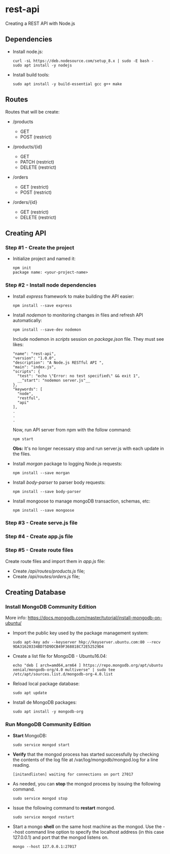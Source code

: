 # rest-api

Creating a REST API with Node.js

## Dependencies

 - Install node.js:
   ```
   curl -sL https://deb.nodesource.com/setup_8.x | sudo -E bash -
   sudo apt install -y nodejs
   ```

 - Install build tools:
   ```  
   sudo apt install -y build-essential gcc g++ make
   ```

## Routes

 Routes that will be create:

 - /products
   - GET
   - POST (restrict)

 - /products/{id}
   - GET 
   - PATCH (restrict)
   - DELETE (restrict)

 - /orders
   - GET (restrict)
   - POST (restrict) 

 - /orders/{id}
   - GET (restrict)
   - DELETE (restrict)

## Creating API

### Step #1 - Create the project

 - Initialize project and named it:
   ```
   npm init
   package name: <your-project-name>
   ```

### Step #2 - Install node dependencies

 - Install _express_ framework to make building the API easier:
   ```
   npm install --save express
   ```

 - Install _nodemon_ to monitoring changes in files and refresh API automatically:
   ```
   npm install --save-dev nodemon
   ```

   Include nodemon in _scripts_ session on _package.json_ file. They must see likes:
   ```
   "name": "rest-api",
   "version": "1.0.0",
   "description": "A Node.js RESTful API ",
   "main": "index.js",
   "scripts": {
     "test": "echo \"Error: no test specified\" && exit 1",
     __"start": "nodemon server.js"__
   },
   "keywords": [
     "node",
     "restful",
     "api"
   ],
   . 
   .
   .
   ```

   Now, run API server from npm with the follow command:
   ```
   npm start
   ```

   __Obs:__ It's no longer necessary stop and run server.js with each update in the files.

 - Install _morgan_ package to logging Node.js requests:
   ```
   npm install --save morgan
   ```

 - Install _body-parser_ to parser body requests:
   ```
   npm install --save body-parser
   ```

 - Install mongoose to manage mongoDB transaction, schemas, etc:
   ```
   npm install --save mongoose
   ```
 
### Step #3 - Create serve.js file

### Step #4 - Create app.js file

### Step #5 - Create route files

 Create route files and import them in _app.js_ file:

 - Create _/api/routes/products.js_ file;
 - Create _/api/routes/orders.js_ file;


## Creating Database

### Install MongoDB Community Edition

 More info: https://docs.mongodb.com/master/tutorial/install-mongodb-on-ubuntu/

 - Import the public key used by the package management system:
   ```
   sudo apt-key adv --keyserver hkp://keyserver.ubuntu.com:80 --recv 9DA31620334BD75D9DCB49F368818C72E52529D4
   ```

 - Create a list file for MongoDB - Ubuntu16.04:
   ```
   echo "deb [ arch=amd64,arm64 ] https://repo.mongodb.org/apt/ubuntu xenial/mongodb-org/4.0 multiverse" | sudo tee /etc/apt/sources.list.d/mongodb-org-4.0.list
   ```

 - Reload local package database:
   ```
   sudo apt update
   ```

 - Install de MongoDB packages:
   ```
   sudo apt install -y mongodb-org
   ```

### Run MongoDB Community Edition

 - __Start__ MongoDB:
   ```
   sudo service mongod start
   ```

 - __Verify__ that the mongod process has started successfully by checking the contents of the log file at /var/log/mongodb/mongod.log for a line reading.
   ```
   [initandlisten] waiting for connections on port 27017
   ```

 - As needed, you can __stop__ the mongod process by issuing the following command.
   ```
   sudo service mongod stop
   ```

 - Issue the following command to __restart__ mongod.
   ```
   sudo service mongod restart
   ```

 - Start a mongo __shell__ on the same host machine as the mongod. Use the --host command line option to specify the localhost address (in this case 127.0.0.1) and port that the mongod listens on.
   ```
   mongo --host 127.0.0.1:27017
   ```
